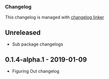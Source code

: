 ### Changelog

This changelog is managed with [changelog linker](https://github.com/Symplify/Symplify/tree/master/packages/ChangelogLinker)

## Unreleased
* Sub package changelogs

## 0.1.4-alpha.1 - 2019-01-09
* Figuring Out changelog

